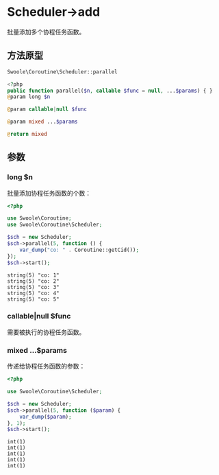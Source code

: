 # Scheduler->add

批量添加多个协程任务函数。

## 方法原型

```php
Swoole\Coroutine\Scheduler::parallel

<?php
public function parallel($n, callable $func = null, ...$params) { }
@param long $n

@param callable|null $func

@param mixed ...$params

@return mixed
```

## 参数

### long $n

批量添加协程任务函数的个数：

```php
<?php

use Swoole\Coroutine;
use Swoole\Coroutine\Scheduler;

$sch = new Scheduler;
$sch->parallel(5, function () {
    var_dump("co: " . Coroutine::getCid());
});
$sch->start();
```

```shell
string(5) "co: 1"
string(5) "co: 2"
string(5) "co: 3"
string(5) "co: 4"
string(5) "co: 5"
```

### callable|null $func

需要被执行的协程任务函数。

### mixed ...$params

传递给协程任务函数的参数：

```php
<?php

use Swoole\Coroutine\Scheduler;

$sch = new Scheduler;
$sch->parallel(5, function ($param) {
    var_dump($param);
}, 1);
$sch->start();
```

```shell
int(1)
int(1)
int(1)
int(1)
int(1)
```
